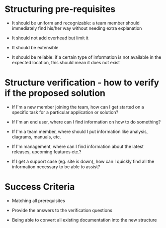 # Structuring pre-requisites
- It should be uniform and recognizable: a team member should immediately find his/her way without needing extra explanation

- It should not add overhead but limit it

- It should be extensible

- It should be reliable: if a certain type of information is not available in the expected location, this should mean it does not exist

# Structure verification - how to verify if the proposed solution
- If I'm a new member joining the team, how can I get started on a specific task for a particular application or solution?

- If I'm an end user, where can I find information on how to do something?

- If I'm a team member, where should I put information like analysis, diagrams, manuals, etc.

- If I'm management, where can I find information about the latest releases, upcoming features etc.?

- If I get a support case (eg. site is down), how can I quickly find all the information necessary to be able to assist?


# Success Criteria
- Matching all prerequisites

- Provide the answers to the verification questions

- Being able to convert all existing documentation into the new structure